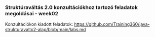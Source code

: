 ### Struktúraváltás 2.0 konzultációkhoz tartozó feladatok megoldásai - week02

Konzultációkon kiadott feladatok:
https://github.com/Training360/java-strukturavalto2-alap/blob/main/labs.md
